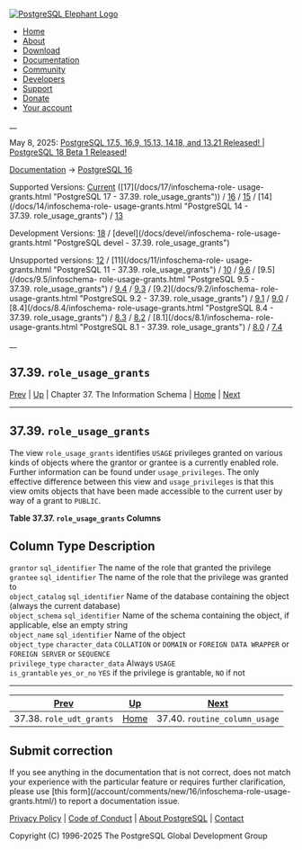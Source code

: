 [ ![PostgreSQL Elephant Logo](/media/img/about/press/elephant.png) ](/)

  * [Home](/ "Home")
  * [About](/about/ "About")
  * [Download](/download/ "Download")
  * [Documentation](/docs/ "Documentation")
  * [Community](/community/ "Community")
  * [Developers](/developer/ "Developers")
  * [Support](/support/ "Support")
  * [Donate](/about/donate/ "Donate")
  * [Your account](/account/ "Your account")

__

May 8, 2025: [ PostgreSQL 17.5, 16.9, 15.13, 14.18, and 13.21 Released! ](/about/news/postgresql-175-169-1513-1418-and-1321-released-3072/) | [ PostgreSQL 18 Beta 1 Released! ](/about/news/postgresql-18-beta-1-released-3070/)

[Documentation](/docs/ "Documentation") -> [PostgreSQL
16](/docs/16/index.html)

Supported Versions: [Current](/docs/current/infoschema-role-usage-grants.html
"PostgreSQL 17 - 37.39. role_usage_grants") ([17](/docs/17/infoschema-role-
usage-grants.html "PostgreSQL 17 - 37.39. role_usage_grants")) /
[16](/docs/16/infoschema-role-usage-grants.html "PostgreSQL 16 -
37.39. role_usage_grants") / [15](/docs/15/infoschema-role-usage-grants.html
"PostgreSQL 15 - 37.39. role_usage_grants") / [14](/docs/14/infoschema-role-
usage-grants.html "PostgreSQL 14 - 37.39. role_usage_grants") /
[13](/docs/13/infoschema-role-usage-grants.html "PostgreSQL 13 -
37.39. role_usage_grants")

Development Versions: [18](/docs/18/infoschema-role-usage-grants.html
"PostgreSQL 18 - 37.39. role_usage_grants") / [devel](/docs/devel/infoschema-
role-usage-grants.html "PostgreSQL devel - 37.39. role_usage_grants")

Unsupported versions: [12](/docs/12/infoschema-role-usage-grants.html
"PostgreSQL 12 - 37.39. role_usage_grants") / [11](/docs/11/infoschema-role-
usage-grants.html "PostgreSQL 11 - 37.39. role_usage_grants") /
[10](/docs/10/infoschema-role-usage-grants.html "PostgreSQL 10 -
37.39. role_usage_grants") / [9.6](/docs/9.6/infoschema-role-usage-grants.html
"PostgreSQL 9.6 - 37.39. role_usage_grants") / [9.5](/docs/9.5/infoschema-
role-usage-grants.html "PostgreSQL 9.5 - 37.39. role_usage_grants") /
[9.4](/docs/9.4/infoschema-role-usage-grants.html "PostgreSQL 9.4 -
37.39. role_usage_grants") / [9.3](/docs/9.3/infoschema-role-usage-grants.html
"PostgreSQL 9.3 - 37.39. role_usage_grants") / [9.2](/docs/9.2/infoschema-
role-usage-grants.html "PostgreSQL 9.2 - 37.39. role_usage_grants") /
[9.1](/docs/9.1/infoschema-role-usage-grants.html "PostgreSQL 9.1 -
37.39. role_usage_grants") / [9.0](/docs/9.0/infoschema-role-usage-grants.html
"PostgreSQL 9.0 - 37.39. role_usage_grants") / [8.4](/docs/8.4/infoschema-
role-usage-grants.html "PostgreSQL 8.4 - 37.39. role_usage_grants") /
[8.3](/docs/8.3/infoschema-role-usage-grants.html "PostgreSQL 8.3 -
37.39. role_usage_grants") / [8.2](/docs/8.2/infoschema-role-usage-grants.html
"PostgreSQL 8.2 - 37.39. role_usage_grants") / [8.1](/docs/8.1/infoschema-
role-usage-grants.html "PostgreSQL 8.1 - 37.39. role_usage_grants") /
[8.0](/docs/8.0/infoschema-role-usage-grants.html "PostgreSQL 8.0 -
37.39. role_usage_grants") / [7.4](/docs/7.4/infoschema-role-usage-grants.html
"PostgreSQL 7.4 - 37.39. role_usage_grants")

__

37.39. `role_usage_grants`  
---  
[Prev](infoschema-role-udt-grants.html "37.38. role_udt_grants")  | [Up](information-schema.html "Chapter 37. The Information Schema") | Chapter 37. The Information Schema | [Home](index.html "PostgreSQL 16.9 Documentation") |  [Next](infoschema-routine-column-usage.html "37.40. routine_column_usage")  
  
* * *

## 37.39. `role_usage_grants` #

The view `role_usage_grants` identifies `USAGE` privileges granted on various
kinds of objects where the grantor or grantee is a currently enabled role.
Further information can be found under `usage_privileges`. The only effective
difference between this view and `usage_privileges` is that this view omits
objects that have been made accessible to the current user by way of a grant
to `PUBLIC`.

**Table  37.37. `role_usage_grants` Columns**

Column Type Description  
---  
`grantor` `sql_identifier` The name of the role that granted the privilege  
`grantee` `sql_identifier` The name of the role that the privilege was granted
to  
`object_catalog` `sql_identifier` Name of the database containing the object
(always the current database)  
`object_schema` `sql_identifier` Name of the schema containing the object, if
applicable, else an empty string  
`object_name` `sql_identifier` Name of the object  
`object_type` `character_data` `COLLATION` or `DOMAIN` or `FOREIGN DATA
WRAPPER` or `FOREIGN SERVER` or `SEQUENCE`  
`privilege_type` `character_data` Always `USAGE`  
`is_grantable` `yes_or_no` `YES` if the privilege is grantable, `NO` if not  
  
  

* * *

[Prev](infoschema-role-udt-grants.html "37.38. role_udt_grants")  | [Up](information-schema.html "Chapter 37. The Information Schema") |  [Next](infoschema-routine-column-usage.html "37.40. routine_column_usage")  
---|---|---  
37.38. `role_udt_grants`  | [Home](index.html "PostgreSQL 16.9 Documentation") |  37.40. `routine_column_usage`  
  
## Submit correction

If you see anything in the documentation that is not correct, does not match
your experience with the particular feature or requires further clarification,
please use [this form](/account/comments/new/16/infoschema-role-usage-
grants.html/) to report a documentation issue.

[Privacy Policy](/about/privacypolicy) | [Code of Conduct](/about/policies/coc/) | [About PostgreSQL](/about/) | [Contact](/about/contact/)  

Copyright (C) 1996-2025 The PostgreSQL Global Development Group

